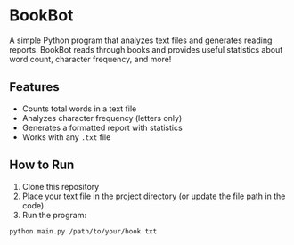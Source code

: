 # BookBot

A simple Python program that analyzes text files and generates reading reports. BookBot reads through books and provides useful statistics about word count, character frequency, and more!

## Features

- Counts total words in a text file
- Analyzes character frequency (letters only)
- Generates a formatted report with statistics
- Works with any `.txt` file

## How to Run

1. Clone this repository
2. Place your text file in the project directory (or update the file path in the code)
3. Run the program:

```bash
python main.py /path/to/your/book.txt
